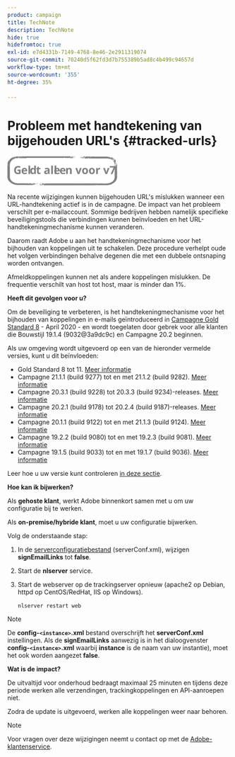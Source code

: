 ```yaml
---
product: campaign
title: TechNote
description: TechNote
hide: true
hidefromtoc: true
exl-id: e7d4331b-7149-4768-8e46-2e2911319074
source-git-commit: 70240d5f62fd3d7b755389b5ad8c4b499c94657d
workflow-type: tm+mt
source-wordcount: '355'
ht-degree: 35%

---
```


# Probleem met handtekening van bijgehouden URL&#39;s {#tracked-urls}

![](../../assets/v7-only.svg)

Na recente wijzigingen kunnen bijgehouden URL&#39;s mislukken wanneer een URL-handtekening actief is in de campagne. De impact van het probleem verschilt per e-mailaccount. Sommige bedrijven hebben namelijk specifieke beveiligingstools die verbindingen kunnen beïnvloeden en het URL-handtekeningmechanisme kunnen veranderen.

Daarom raadt Adobe u aan het handtekeningmechanisme voor het bijhouden van koppelingen uit te schakelen. Deze procedure verhelpt oude het volgen verbindingen behalve degenen die met een dubbele ontsnaping worden ontvangen.

Afmeldkoppelingen kunnen net als andere koppelingen mislukken. De frequentie verschilt van host tot host, maar is minder dan 1%.

**Heeft dit gevolgen voor u?**

Om de beveiliging te verbeteren, is het handtekeningmechanisme voor het bijhouden van koppelingen in e-mails geïntroduceerd in [Campagne Gold Standard 8](../../rn/using/gold-standard.md#gs8) - April 2020 - en wordt toegelaten door gebrek voor alle klanten die Bouwstijl 19.1.4 (9032@3a9dc9c) en Campagne 20.2 beginnen.

Als uw omgeving wordt uitgevoerd op een van de hieronder vermelde versies, kunt u dit beïnvloeden:

* Gold Standard 8 tot 11. [Meer informatie](../../rn/using/gold-standard.md#gs-8)
* Campagne 21.1.1 (build 9277) tot en met 21.1.2 (build 9282). [Meer informatie](../../rn/using/latest-release.md)
* Campagne 20.3.1 (build 9228) tot 20.3.3 (build 9234)-releases. [Meer informatie](../../rn/using/release--2020.md#release-20-3)
* Campagne 20.2.1 (build 9178) tot 20.2.4 (build 9187)-releases. [Meer informatie](../../rn/using/release--2020.md#release-20-2)
* Campagne 20.1.1 (build 9122) tot en met 21.1.3 (build 9124). [Meer informatie](../../rn/using/release--2020.md#release-20-1)
* Campagne 19.2.2 (build 9080) tot en met 19.2.3 (build 9081). [Meer informatie](../../rn/using/release--2019.md#release-19-2)
* Campagne 19.1.5 (build 9033) tot en met 19.1.7 (build 9036). [Meer informatie](../../rn/using/release--2019.md#release-19-1)


Leer hoe u uw versie kunt controleren [in deze sectie](../../platform/using/launching-adobe-campaign.md#getting-your-campaign-version).

**Hoe kan ik bijwerken?**

Als **gehoste klant**, werkt Adobe binnenkort samen met u om uw configuratie bij te werken.

Als **on-premise/hybride klant**, moet u uw configuratie bijwerken.

Volg de onderstaande stap:

1. In de [serverconfiguratiebestand](../../installation/using/the-server-configuration-file.md) (serverConf.xml), wijzigen **signEmailLinks** tot **false**.
1. Start de **nlserver** service.
1. Start de webserver op de trackingserver opnieuw (apache2 op Debian, httpd op CentOS/RedHat, IIS op Windows).

   ```
   nlserver restart web
   ```

>[!NOTE]
>
>De **config-`<instance>`.xml** bestand overschrijft het **serverConf.xml** instellingen. Als de **signEmailLinks** aanwezig is in het dialoogvenster  **config-`<instance>`.xml** waarbij **instance** is de naam van uw instantie), moet het ook worden aangezet **false**.

**Wat is de impact?**

De uitvaltijd voor onderhoud bedraagt maximaal 25 minuten en tijdens deze periode werken alle verzendingen, trackingkoppelingen en API-aanroepen niet.

Zodra de update is uitgevoerd, werken alle koppelingen weer naar behoren.

>[!NOTE]
>
>Voor vragen over deze wijzigingen neemt u contact op met de [Adobe-klantenservice](https://helpx.adobe.com/nl/enterprise/admin-guide.html/enterprise/using/support-for-experience-cloud.ug.html).
